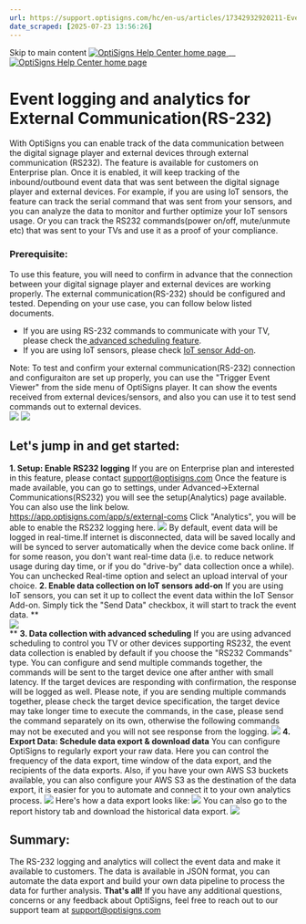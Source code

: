```yaml
---
url: https://support.optisigns.com/hc/en-us/articles/17342932920211-Event-logging-and-analytics-for-External-Communication-RS-232
date_scraped: [2025-07-23 13:56:26]
---
```


Skip to main content
[ ![OptiSigns Help Center home page](/hc/theming_assets/01HZKNYSEQ6GRC01C0J27PZ3RC) ](/hc/en-us "Home")
__
[ ![OptiSigns Help Center home page](/hc/theming_assets/01HZKNYSEQ6GRC01C0J27PZ3RC) ](/hc/en-us "Home")
#  Event logging and analytics for External Communication(RS-232) 
With OptiSigns you can enable track of the data communication between the digital signage player and external devices through external communication (RS232). The feature is available for customers on Enterprise plan. 
Once it is enabled, it will keep tracking of the inbound/outbound event data that was sent between the digital signage player and external devices. For example, if you are using IoT sensors, the feature can track the serial command that was sent from your sensors, and you can analyze the data to monitor and further optimize your IoT sensors usage. Or you can track the RS232 commands(power on/off, mute/unmute etc) that was sent to your TVs and use it as a proof of your compliance. 
### **Prerequisite:**
To use this feature, you will need to confirm in advance that the connection between your digital signage player and external devices are working properly. 
The external communication(RS-232) should be configured and tested. Depending on your use case, you can follow below listed documents.
  * If you are using RS-232 commands to communicate with your TV, please check the[ advanced scheduling feature](https://support.optisigns.com/hc/en-us/articles/9061950942995-Using-RS-232-to-Schedule-TV-Power-On-Off-or-other-commands). 
  * If you are using IoT sensors, please check [IoT sensor Add-on](https://support.optisigns.com/hc/en-us/articles/13097501958291-OptiSigns-IoT-Sensor-Add-on-Quick-Start).


Note: To test and confirm your external communication(RS-232) connection and configuraiton are set up properly, you can use the "Trigger Event Viewer" from the side menu of OptiSigns player. It can show the events received from external devices/sensors, and also you can use it to test send commands out to external devices.  
[![](/hc/article_attachments/17344618238099)](/hc/article_attachments/17344618238099)
[![](/hc/article_attachments/17344754633875)](/hc/article_attachments/17344754633875)
## 
## **Let's jump in and get started:**
**1\. Setup: Enable RS232 logging**
If you are on Enterprise plan and interested in this feature, please contact
[support@optisigns.com](mailto:support@optisigns.com)
Once the feature is made available, you can go to settings, under Advanced->External Communications(RS232) you will see the setup(Analytics) page available. You can also use the link below.  
<https://app.optisigns.com/app/s/external-coms>
Click "Analytics", you will be able to enable the RS232 logging here.
[![](/hc/article_attachments/17345659223187)](/hc/article_attachments/17345659223187)
By default, event data will be logged in real-time.If internet is disconnected, data will be saved locally and will be synced to server automatically when the device come back online.
If for some reason, you don't want real-time data (i.e. to reduce network usage during day time, or if you do "drive-by" data collection once a while). You can unchecked Real-time option and select an upload interval of your choice.
**2\. Enable data collection on IoT sensors add-on**
If you are using IoT sensors, you can set it up to collect the event data within the IoT Sensor Add-on. Simply tick the "Send Data" checkbox, it will start to track the event data. **  
[![](/hc/article_attachments/17351908243987)](/hc/article_attachments/17351908243987)  
**
**3\. Data collection with advanced scheduling**
If you are using advanced scheduling to control you TV or other devices supporting RS232, the event data collection is enabled by default if you choose the "RS232 Commands" type. You can configure and send multiple commands together, the commands will be sent to the target device one after anther with small latency. If the target devices are responding with confirmation, the response will be logged as well.
Please note, if you are sending multiple commands together, please check the target device specification, the target device may take longer time to execute the commands, in the case, please send the command separately on its own, otherwise the following commands may not be executed and you will not see response from the logging. 
[![](/hc/article_attachments/17352284082323)](/hc/article_attachments/17352284082323)
**4\. Export Data: Schedule data export & download data**
You can configure OptiSigns to regularly export your raw data.
Here you can control the frequency of the data export, time window of the data export, and the recipients of the data exports. Also, if you have your own AWS S3 buckets available, you can also configure your AWS S3 as the destination of the data export, it is easier for you to automate and connect it to your own analytics process.
[![](/hc/article_attachments/17345743164307)](/hc/article_attachments/17345743164307)
Here's how a data export looks like:
[![](/hc/article_attachments/17343162545043)](/hc/article_attachments/17343162545043)
You can also go to the report history tab and download the historical data export.
[![](/hc/article_attachments/17345817445779)](/hc/article_attachments/17345817445779)
## **Summary:**
The RS-232 logging and analytics will collect the event data and make it available to customers. The data is available in JSON format, you can automate the data export and build your own data pipeline to process the data for further analysis. 
**That's all!**
If you have any additional questions, concerns or any feedback about OptiSigns, feel free to reach out to our support team at [support@optisigns.com](mailto:support@optisigns.com)
